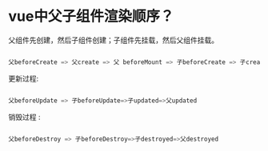 # vue中父子组件渲染顺序？

父组件先创建，然后子组件创建；子组件先挂载，然后父组件挂载。

```rust

父beforeCreate => 父create => 父 beforeMount => 子beforeCreate => 子create =>子 beforeMount =>子mounted => 父mounted

```
更新过程:

```rust

父beforeUpdate => 子beforeUpdate=>子updated=>父updated

```

销毁过程 :
```rust

父beforeDestroy => 子beforeDestroy=>子destroyed=>父destroyed

```
